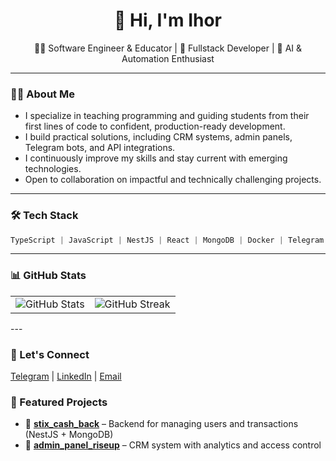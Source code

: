 <h1 align="center">👋 Hi, I'm Ihor</h1>

<p align="center">
  🧑‍🏫 Software Engineer & Educator | 🚀 Fullstack Developer | 🧠 AI & Automation Enthusiast
</p>

---

### 👨‍💻 About Me

- I specialize in teaching programming and guiding students from their first lines of code to confident, production-ready development.
- I build practical solutions, including CRM systems, admin panels, Telegram bots, and API integrations.
- I continuously improve my skills and stay current with emerging technologies.
- Open to collaboration on impactful and technically challenging projects.

---

### 🛠️ Tech Stack

```ts
TypeScript | JavaScript | NestJS | React | MongoDB | Docker | Telegram API | Git
```

---

### 📊 GitHub Stats

<table align="center">
  <tr>
    <td>
      <img src="https://github-readme-stats.vercel.app/api?username=ihorhnennyi&show_icons=true&theme=github_dark" alt="GitHub Stats" />
    </td>
    <td>
      <img src="https://github-readme-streak-stats.herokuapp.com/?user=ihorhnennyi&theme=github-dark" alt="GitHub Streak" />
    </td>
  </tr>
</table>
---

### 🤝 Let's Connect

<a href="https://t.me/hnennyi" target="_blank">Telegram</a> |
<a href="https://www.linkedin.com/in/ihorhnennyi" target="_blank">LinkedIn</a> |
<a href="mailto:your.email@example.com">Email</a>

### 🚀 Featured Projects

- 🔧 [**stix_cash_back**](https://github.com/ihorhnennyi/stix_cash_back) – Backend for managing users and transactions (NestJS + MongoDB)
- 🧩 [**admin_panel_riseup**](https://github.com/ihorhnennyi/admin_panel_riseup) – CRM system with analytics and access control

